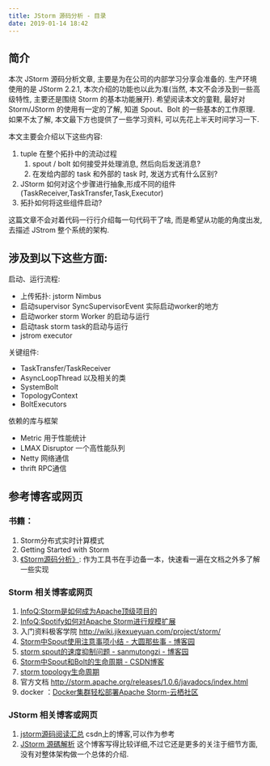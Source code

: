 ```yaml
---
title: JStorm 源码分析 - 目录
date: 2019-01-14 18:42
---
```


## 简介

本次 JStorm 源码分析文章, 主要是为在公司的内部学习分享会准备的. 
生产环境使用的是 JStorm 2.2.1, 本次介绍的功能也以此为准(当然, 本文不会涉及到一些高级特性, 主要还是围绕 Storm 的基本功能展开). 希望阅读本文的童鞋, 最好对 Storm/JStorm 的使用有一定的了解, 知道 Spout、Bolt 的一些基本的工作原理. 如果不太了解, 本文最下方也提供了一些学习资料, 可以先花上半天时间学习一下.

本文主要会介绍以下这些内容:
1. tuple 在整个拓扑中的流动过程
    1. spout / bolt 如何接受并处理消息, 然后向后发送消息?
    2. 在发给内部的 task 和外部的 task 时, 发送方式有什么区别?
2. JStorm 如何对这个步骤进行抽象,形成不同的组件(TaskReceiver,TaskTransfer,Task,Executor)
3. 拓扑如何将这些组件启动?

这篇文章不会对着代码一行行介绍每一句代码干了啥, 而是希望从功能的角度出发, 去描述 JStrom 整个系统的架构.


## 涉及到以下这些方面:

启动、运行流程:
- 上传拓扑: jstorm Nimbus
- 启动supervisor SyncSupervisorEvent 实际启动worker的地方
- 启动worker storm Worker 的启动与运行
- 启动task storm task的启动与运行
- jstrom executor

关键组件:
- TaskTransfer/TaskReceiver
- AsyncLoopThread 以及相关的类
- SystemBolt
- TopologyContext
- BoltExecutors

依赖的库与框架
- Metric 用于性能统计
- LMAX Disruptor 一个高性能队列
- Netty 网络通信
- thrift RPC通信

## 参考博客或网页 

### 书籍： 
1. Storm分布式实时计算模式 
2. Getting Started with Storm 
3. [《Storm源码分析》](http://book.douban.com/subject/26115707/): 作为工具书在手边备一本，快速看一遍在文档之外多了解一些实现 

### Storm 相关博客或网页 
1. [InfoQ:Storm是如何成为Apache顶级项目的](http://www.infoq.com/cn/news/2014/10/storm-apache-top-level-project)
2. [InfoQ:Spotify如何对Apache Storm进行规模扩展](http://www.infoq.com/cn/articles/how-spotify-scales-apache-storm)
3. 入门资料极客学院  <http://wiki.jikexueyuan.com/project/storm/> 
4. [Storm中Spout使用注意事项小结 - 大圆那些事 - 博客园](evernote:///view/9880513/s38/f829c119-81db-4dec-a67c-b075ef27ef16/f829c119-81db-4dec-a67c-b075ef27ef16/)
5. [storm spout的速度抑制问题 - sanmutongzi - 博客园](evernote:///view/9880513/s38/86d2f45e-8c31-4618-94dc-5ec8b281c17f/86d2f45e-8c31-4618-94dc-5ec8b281c17f/)
6. [Storm中Spout和Bolt的生命周期 - CSDN博客](evernote:///view/9880513/s38/3c37a490-32aa-41ab-a756-a273d24d5446/3c37a490-32aa-41ab-a756-a273d24d5446/)
7. [storm topology生命周期](evernote:///view/9880513/s38/f2e03b49-0ec4-4042-8a48-77532aaffea5/f2e03b49-0ec4-4042-8a48-77532aaffea5/)
8. 官方文档 <http://storm.apache.org/releases/1.0.6/javadocs/index.html> 
9. docker ：[Docker集群轻松部署Apache Storm-云栖社区](evernote:///view/9880513/s38/ff8c2edd-9f5d-4ba6-8c00-ab7b5e21d292/ff8c2edd-9f5d-4ba6-8c00-ab7b5e21d292/) 

### JStorm 相关博客或网页 
1. [jstorm源码阅读汇总](https://blog.csdn.net/tjq980303/article/details/81806609) csdn上的博客,可以作为参考
2. [JStorm 源碼解析](https://hk.saowen.com/source/site/www_zhenchao_org) 这个博客写得比较详细,不过它还是更多的关注于细节方面,没有对整体架构做一个总体的介绍.



